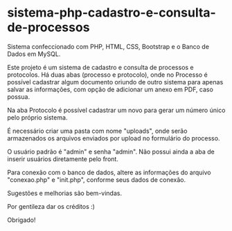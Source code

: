 # sistema-php-cadastro-e-consulta-de-processos

Sistema confeccionado com PHP, HTML, CSS, Bootstrap e o Banco de Dados em MySQL. 

Este projeto é um sistema de cadastro e consulta de processos e protocolos. Há duas abas (processo e protocolo), onde no Processo é possível cadastrar algum documento oriundo de outro sistema para apenas salvar as informações, com opção de adicionar um anexo em PDF, caso possua. 

Na aba Protocolo é possível cadastrar um novo para gerar um número único pelo próprio sistema.


É necessário criar uma pasta com nome "uploads", onde serão armazenados os arquivos enviados por upload no formulário do processo.


O usuário padrão é "admin" e senha "admin". Não possui ainda a aba de inserir usuários diretamente pelo front.

Para conexão com o banco de dados, altere as informações do arquivo "conexao.php" e "init.php", conforme seus dados de conexão.


Sugestões e melhorias são bem-vindas.

Por gentileza dar os créditos :)

Obrigado!
